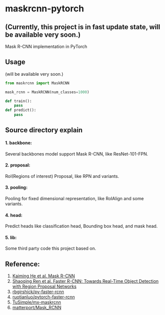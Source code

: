 # maskrcnn-pytorch

## (Currently, this project is in fast update state, will be available very soon.)

Mask R-CNN implementation in PyTorch

## Usage
(will be available very soon.)

```python
from maskrcnn import MaskRCNN

mask_rcnn = MaskRCNN(num_classes=1000)

def train():
    pass
def predict():
    pass
```

## Source directory explain

#### 1. backbone: 

Several backbones model support Mask R-CNN, like ResNet-101-FPN.

#### 2. proposal:

RoI(Regions of interest) Proposal, like RPN and variants.

#### 3. pooling:

Pooling for fixed dimensional representation, like RoIAlign and some variants.

#### 4. head:
Predict heads like classification head, Bounding box head, and mask head.

#### 5. lib:

Some third party code this project based on.


## Reference:

1. [Kaiming He et al. Mask R-CNN](https://arxiv.org/abs/1703.06870)
2. [Shaoqing Ren et al. Faster R-CNN: Towards Real-Time Object Detection with Region Proposal Networks](https://arxiv.org/abs/1506.01497)
3. [rbgirshick/py-faster-rcnn](https://github.com/rbgirshick/py-faster-rcnn)
4. [ruotianluo/pytorch-faster-rcnn](ruotianluo/pytorch-faster-rcnn)
5. [TuSimple/mx-maskrcnn](https://github.com/TuSimple/mx-maskrcnn)
6. [matterport/Mask_RCNN](https://github.com/matterport/Mask_RCNN)